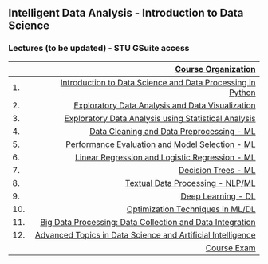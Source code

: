 ## Intelligent Data Analysis - Introduction to Data Science 
### Lectures (to be updated) - STU GSuite access
|         | [Course Organization](https://docs.google.com/presentation/d/1p3G7p9kgixGxA9sIAX3mg7Txnpi6w_BGucU-IMgz0kM/present?usp=share_link)                                     |
| :-------| ----------------------------------------------------------: |
| 1.      | [Introduction to Data Science and Data Processing in Python](https://docs.google.com/presentation/d/1RVMBCJ7rgnpTAfsNPzLU8NgNE7Uho3L22t3PzU6ZrDs/edit?usp=share_link) |
| 2.      | [Exploratory Data Analysis and Data Visualization](https://docs.google.com/presentation/d/1IXfvYk-91WEH99x6xczYrmxJBzVNk1csurDOiF3ggz4/edit?usp=share_link)        |
| 3.      | [Exploratory Data Analysis using Statistical Analysis](https://docs.google.com/presentation/d/1l8ZjFbW7hYWpqx6CoTYTm379H_lFtT-eHrPClVdXhR8/edit?usp=share_link)    |
| 4.      | [Data Cleaning and Data Preprocessing - ML](https://docs.google.com/presentation/d/15ZLn0B2z1KCNy3b5-HSxF6OEukZo4FQV8CWr0D9H_sw/edit?usp=share_link)               |
| 5.      | [Performance Evaluation and Model Selection - ML](https://docs.google.com/presentation/d/13BioH7h1X9bAYRja8hbqrS2x8eNL4Eiem4bSQnpUOdI/edit?usp=share_link)         |
| 6.      | [Linear Regression and Logistic Regression - ML](https://docs.google.com/presentation/d/19RVvQfDFJKNSRVemGoW5wOSH6v-4a2QA5mKNXGvkHhA/edit?usp=share_link) |
| 7.      | [Decision Trees - ML](https://docs.google.com/presentation/d/1OS9UG7fQu2wUfZYB1rWKZJi5xO8b9OF2NFybTvtQsxE/edit?usp=share_link)                            |
| 8.      | [Textual Data Processing - NLP/ML](https://docs.google.com/presentation/d/1u-_AfOQYRHsNopvL-CuFbJUc03iiDnA7AtoPkrk68eU/edit?usp=share_link)                      |
| 9.      | [Deep Learning - DL](https://docs.google.com/presentation/d/1kz57wxahu6Ewbz-1sUUcKavn7PT2-EiIGfmeNC6N2w8/edit?usp=share_link)  |
| 10.     | [Optimization Techniques in ML/DL](https://docs.google.com/presentation/d/1Fyr9zEQWX9kl-DtX4goyikInSJHH-npC71ej14u6gfY/edit?usp=share_link) |
| 11.     | [Big Data Processing: Data Collection and Data Integration](https://docs.google.com/presentation/d/1lJ7yjadzyxGKHn_gur9uGfNCz_34DusXigKRCnJssy4/edit?usp=share_link)                    |
| 12.     | [Advanced Topics in Data Science and Artificial Intelligence](https://docs.google.com/presentation/d/1Dpsw7W8TAs6EER6txpPEW1koAplyTtfR5HLSChrQk1A/edit?usp=share_link) |
|         | [Course Exam](https://docs.google.com/presentation/d/17Jh2W8POkes98hjfaCvdygrpN9wmVeKVshnuu9u0Jvk/edit?usp=share_link)                                             |
